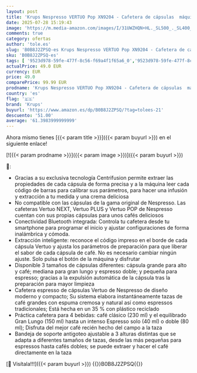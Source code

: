 ```yaml
---
layout: post
title: 'Krups Nespresso VERTUO Pop XN9204 - Cafetera de cápsulas  máquina de café expreso  4 tamaños tazas  tecnología Centrifusion  35% plástico reciclado  Aqua Mint'
date: 2025-07-28 15:19:43
image: 'https://m.media-amazon.com/images/I/31UWZHQN+HL._SL500_._SL400_.jpg'
comments: true
category: ofertas
author: 'tole.es'
slug: 'B0B8J2ZPSQ-es Krups Nespresso VERTUO Pop XN9204 - Cafetera de cápsulas...'
sku: 'B0B8J2ZPSQ-es'
tags: [ '9523d978-59fe-477f-8c56-f69a4f1f65a6_0','9523d978-59fe-477f-8c56-f69a4f1f65a6_801','Arborist Merchandising Root','Cafeteras individuales','Hogar y cocina','Máquinas cafeteras','Oferta de café Nespresso','Self Service','Special Features Stores','Utensilios para café y té','cafetera','krups','nespresso','🇪🇸', ]
actualPrice: 49.0 EUR
currency: EUR
price: 49.0
comparePrice: 99.99 EUR
prodname: 'Krups Nespresso VERTUO Pop XN9204 - Cafetera de cápsulas  máquina de café expreso  4 tamaños tazas  tecnología Centrifusion  35% plástico reciclado  Aqua Mint'
country: 'es'
flag: '🇪🇸'
brand: 'Krups'
buyurl: 'https://www.amazon.es/dp/B0B8J2ZPSQ/?tag=tolees-21'
descuento: '51.00'
average: '61.3983999999999'
---
```


Ahora mismo tienes [{{< param title >}}]({{< param buyurl >}}) en el siguiente enlace!

[![{{< param prodname >}}]({{< param image >}})]({{< param buyurl >}})

🔎:

- Gracias a su exclusiva tecnología Centrifusion permite extraer las propiedades de cada cápsula de forma precisa y a la máquina leer cada código de barras para calibrar sus parámetros, para hacer una infusión y extracción a tu medida y una crema deliciosa
- No compatible con las cápsulas de la gama original de Nespresso. Las cafeteras Vertuo NEXT, Vertuo PLUS y Vertuo POP de Nespresso cuentan con sus propias cápsulas para unos cafés deliciosos
- Conectividad Bluetooth integrada: Controla tu cafetera desde tu smartphone para programar el inicio y ajustar configuraciones de forma inalámbrica y cómoda.
- Extracción inteligente: reconoce el código impreso en el borde de cada cápsula Vertuo y ajusta los parámetros de preparación para que liberar el sabor de cada cápsula de café. No es necesario cambiar ningún ajuste. Solo pulsa el botón de la máquina y disfrutar
- Disponible 3 tamaños de cápsulas diferentes: cápsula grande para alto y café; mediana para gran lungo y espresso doble; y pequeña para espresso; gracias a la expulsión automática de la cápsula tras la preparación para mayor limpieza
- Cafetera espresso de cápsulas Vertuo de Nespresso de diseño moderno y compacto; Su sistema elabora instantáneamente tazas de café grandes con espuma cremosa y natural así como espressos tradicionales; Está hecha en un 35 % con plástico reciclado
- Práctica cafetera para 4 bebidas: café clásico (230 ml) y el equilibrado Gran Lungo (150 ml) hasta un intenso Espresso solo (40 ml) o doble (80 ml); Disfruta del mejor café recién hecho del campo a la taza
- Bandeja de soporte antigoteo ajustable a 3 alturas distintas que se adapta a diferentes tamaños de tazas, desde las más pequeñas para espressos hasta cafés dobles; se puede extraer y hacer el café directamente en la taza

[🛒 Visítala!!!]({{< param buyurl >}})
{{<world>}}B0B8J2ZPSQ{{</world>}}
